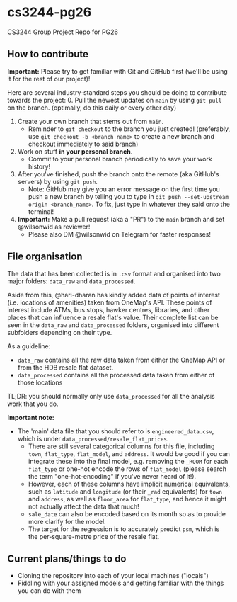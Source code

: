 # cs3244-pg26
CS3244 Group Project Repo for PG26

## How to contribute
**Important:** Please try to get familiar with Git and GitHub first (we'll be using it for the rest of our project)!

Here are several industry-standard steps you should be doing to contribute towards the project:
0. Pull the newest updates on `main` by using `git pull` on the branch. (optimally, do this daily or every other day)
1. Create your own branch that stems out from `main`.
   * Reminder to `git checkout` to the branch you just created! (preferably, use `git checkout -b <branch_name>` to create a new branch and checkout immediately to said branch)
2. Work on stuff **in your personal branch**.
   * Commit to your personal branch periodically to save your work history!
3. After you've finished, push the branch onto the remote (aka GitHub's servers) by using `git push`.
   * Note: GitHub may give you an error message on the first time you push a new branch by telling you to type in `git push --set-upstream origin <branch_name>`. To fix, just type in whatever they said onto the terminal!
4. **Important:** Make a pull request (aka a "PR") to the `main` branch and set @wilsonwid as reviewer!
   * Please also DM @wilsonwid on Telegram for faster responses!


## File organisation
The data that has been collected is in `.csv` format and organised into two major folders: `data_raw` and `data_processed`.

Aside from this, @hari-dharan has kindly added data of points of interest (i.e. locations of amenities) taken from OneMap's API. These points of interest include ATMs, bus stops, hawker centres, libraries, and other places that can influence a resale flat's value. Their complete list can be seen in the `data_raw` and `data_processed` folders, organised into different subfolders depending on their type.

As a guideline:
* `data_raw` contains all the raw data taken from either the OneMap API or from the HDB resale flat dataset.
* `data_processed` contains all the processed data taken from either of those locations

TL;DR: you should normally only use `data_processed` for all the analysis work that you do.

**Important note:**
* The 'main' data file that you should refer to is `engineered_data.csv`, which is under `data_processed/resale_flat_prices`.
  * There are still several categorical columns for this file, including `town`, `flat_type`, `flat_model`, and `address`. It would be good if you can integrate these into the final model, e.g. removing the `_ROOM` for each `flat_type` or one-hot encode the rows of `flat_model` (please search the term "one-hot-encoding" if you've never heard of it!). 
  * However, each of these columns have implicit numerical equivalents, such as `latitude` and `longitude` (or their `_rad` equivalents) for `town` and `address`, as well as `floor_area` for `flat_type`, and hence it might not actually affect the data that much!
  * `sale_date` can also be encoded based on its month so as to provide more clarify for the model.
  * The target for the regression is to accurately predict `psm`, which is the per-square-metre price of the resale flat.

## Current plans/things to do
* Cloning the repository into each of your local machines ("locals")
* Fiddling with your assigned models and getting familiar with the things you can do with them

